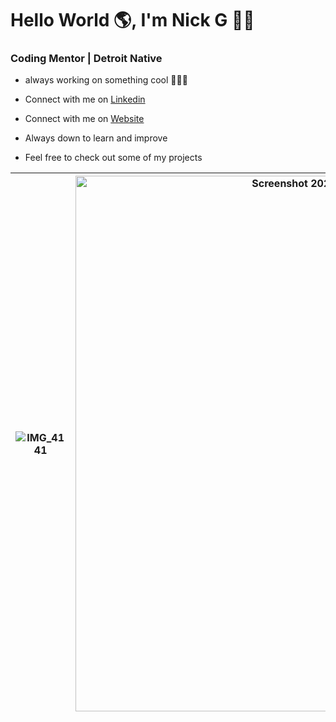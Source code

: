 # Hello World 🌎, I'm Nick G 👋🏾
### Coding Mentor | Detroit Native


- always working on something cool 👨🏾‍💻
  
- Connect with me on [Linkedin](https://www.linkedin.com/in/nicholas-gordon-406394bb/)
  
- Connect with me on [Website](https://www.detroitdevs.net)

- Always down to learn and improve

- Feel free to check out some of my projects

| ![IMG_4141](https://github.com/user-attachments/assets/d0829247-929d-4902-a034-d923ce2cb3d6)  |  <img width="857" alt="Screenshot 2024-12-02 at 4 53 45 PM" src="https://github.com/user-attachments/assets/00399bd0-2776-4b26-802b-9cba1fdc0f1c">|  
|-------------------------|------------------------|


